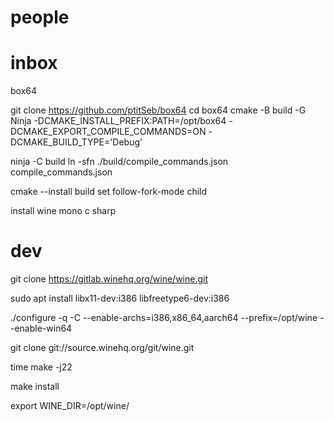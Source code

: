 
# people




# inbox

box64

git clone https://github.com/ptitSeb/box64
cd box64
cmake -B build -G Ninja -DCMAKE_INSTALL_PREFIX:PATH=/opt/box64 -DCMAKE_EXPORT_COMPILE_COMMANDS=ON -DCMAKE_BUILD_TYPE='Debug'

ninja -C build
ln -sfn ./build/compile_commands.json compile_commands.json 

cmake --install build
set follow-fork-mode child


install wine mono c sharp

# dev

git clone https://gitlab.winehq.org/wine/wine.git

sudo apt install libx11-dev:i386 libfreetype6-dev:i386

./configure -q -C --enable-archs=i386,x86_64,aarch64 --prefix=/opt/wine --enable-win64

git clone git://source.winehq.org/git/wine.git

time make -j22

make install

export WINE_DIR=/opt/wine/
